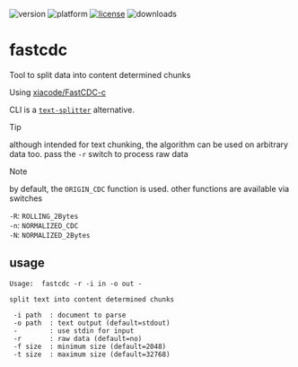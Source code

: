 ![version](https://img.shields.io/badge/version-20%2B-E23089)
![platform](https://img.shields.io/static/v1?label=platform&message=mac-intel%20|%20mac-arm%20|%20win-64&color=blue)
[![license](https://img.shields.io/github/license/miyako/fastcdc)](LICENSE)
![downloads](https://img.shields.io/github/downloads/miyako/fastcdc/total)

# fastcdc
Tool to split data into content determined chunks

Using [xiacode/FastCDC-c](https://github.com/wxiacode/FastCDC-c)

CLI is a [`text-splitter`](https://github.com/miyako/text-splitter) alternative.

> [!TIP]
> although intended for text chunking, the algorithm can be used on arbitrary data too. pass the `-r` switch to process raw data

> [!NOTE]
> by default, the `ORIGIN_CDC` function is used. other functions are available via switches  
> 
> `-R`: `ROLLING_2Bytes`  
> `-n`: `NORMALIZED_CDC`  
> `-N`: `NORMALIZED_2Bytes`  

## usage

```
Usage:  fastcdc -r -i in -o out -

split text into content determined chunks

 -i path  : document to parse
 -o path  : text output (default=stdout)
 -        : use stdin for input
 -r       : raw data (default=no)
 -f size  : minimum size (default=2048)
 -t size  : maximum size (default=32768)
```
